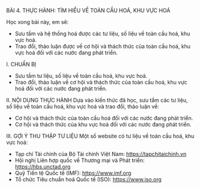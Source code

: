 BÀI 4. THỰC HÀNH:
TÌM HIỂU VỀ TOÀN CẦU HOÁ, KHU VỰC HOÁ

Học xong bài này, em sẽ:
- Sưu tầm và hệ thống hoá được các tư liệu, số liệu về toàn cầu hoá, khu vực hoá.
- Trao đổi, thảo luận được về cơ hội và thách thức của toàn cầu hoá, khu vực hoá đối với các nước đang phát triển.

I. CHUẨN BỊ
- Sưu tầm tư liệu, số liệu về toàn cầu hoá, khu vực hoá.
- Trao đổi, thảo luận về cơ hội và thách thức của toàn cầu hoá, khu vực hoá đối với các nước đang phát triển.

II. NỘI DUNG THỰC HÀNH
Dựa vào kiến thức đã học, sưu tầm các tư liệu, số liệu về toàn cầu hoá, khu vực hoá và trao đổi, thảo luận về:
- Cơ hội và thách thức của toàn cầu hoá đối với các nước đang phát triển.
- Cơ hội và thách thức của khu vực hoá đối với các nước đang phát triển.

III. GỢI Ý THU THẬP TƯ LIỆU
Một số website có tư liệu về toàn cầu hoá, khu vực hoá:
- Tạp chí Tài chính của Bộ Tài chính Việt Nam: https://tapchitaichinh.vn
- Hội nghị Liên hợp quốc về Thương mại và Phát triển: https://hbs.unctad.org
- Quỹ Tiền tệ Quốc tế (IMF): https://www.imf.org
- Tổ chức Tiêu chuẩn hoá Quốc tế (ISO): https://www.iso.org